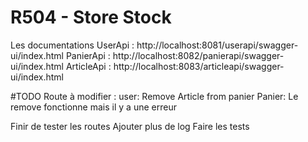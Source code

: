 # R504 - Store Stock
Les documentations
UserApi : http://localhost:8081/userapi/swagger-ui/index.html
PanierApi : http://localhost:8082/panierapi/swagger-ui/index.html
ArticleApi : http://localhost:8083/articleapi/swagger-ui/index.html


#TODO
Route à modifier :
user:
Remove Article from panier
Panier:
Le remove fonctionne mais il y a une erreur


Finir de tester les routes
Ajouter plus de log
Faire les tests
